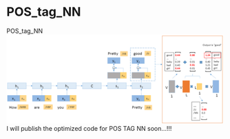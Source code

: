 # POS_tag_NN
POS_tag_NN
![image](https://github.com/luochuwei/POS_tag_NN/raw/master/POS_Seq2Seq_0517/FrameWork.png)
I will publish the optimized code for POS TAG NN soon...!!!
